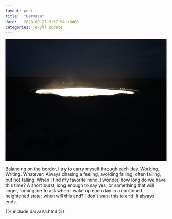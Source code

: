 ```yaml
---
layout: post
title:  "Darvaza"
date:   2020-09-25 9:57:54 +0400
categories: jekyll update
---
```

![Foreground is entirely black. Mid-photo is the Darvaza Gas Crater as seen from afar at night, glowing, and to the right are people standing at the surrounding fence. Background shows some lights from tents and a dark night sky.](https://github.com/havemaps/havemaps.github.io/blob/master/img/2020-09-25-darvaza.JPG?raw=true "Darvaza Gas Crater, Turkmenistan")

Balancing on the border, I try to carry myself through each day. Working. Writing. Whatever. Always chasing a feeling, avoiding falling; often failing, but not falling. When I find my favorite mind, I wonder, how long do we have this time? A short burst, long enough to say yes, or something that will linger, forcing me to ask when I wake up each day in a continued heightened state: when will this end? I don't want this to end. It always ends.

{% include darvaza.html %}
